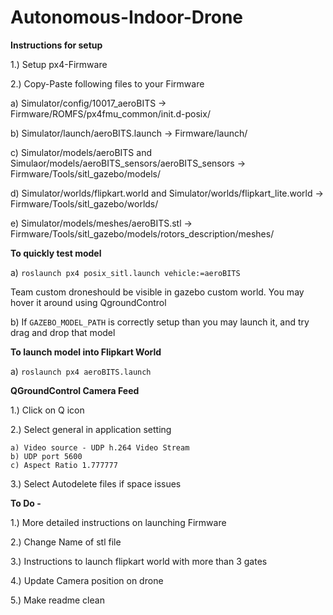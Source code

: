 # Autonomous-Indoor-Drone

**Instructions for setup**

1.) Setup px4-Firmware

2.) Copy-Paste following files to your Firmware

a) Simulator/config/10017_aeroBITS -> Firmware/ROMFS/px4fmu_common/init.d-posix/

b) Simulator/launch/aeroBITS.launch -> Firmware/launch/

c) Simulator/models/aeroBITS and Simulaor/models/aeroBITS_sensors/aeroBITS_sensors -> Firmware/Tools/sitl_gazebo/models/

d) Simulator/worlds/flipkart.world and Simulator/worlds/flipkart_lite.world -> Firmware/Tools/sitl_gazebo/worlds/

e) Simulator/models/meshes/aeroBITS.stl -> Firmware/Tools/sitl_gazebo/models/rotors_description/meshes/

**To quickly test model**

a) `roslaunch px4 posix_sitl.launch vehicle:=aeroBITS`

Team custom droneshould be visible in gazebo custom world. You may hover it around using QgroundControl

b) If `GAZEBO_MODEL_PATH` is correctly setup than you may launch it, and try drag and drop that model

**To launch model into Flipkart World**

a) `roslaunch px4 aeroBITS.launch`

**QGroundControl Camera Feed**

1.) Click on Q icon

2.) Select general in application setting

    a) Video source - UDP h.264 Video Stream
    b) UDP port 5600
    c) Aspect Ratio 1.777777

3.) Select Autodelete files if space issues 

 
**To Do -**

1.) More detailed instructions on launching Firmware

2.) Change Name of stl file

3.) Instructions to launch flipkart world with more than 3 gates

4.) Update Camera position on drone

5.) Make readme clean
